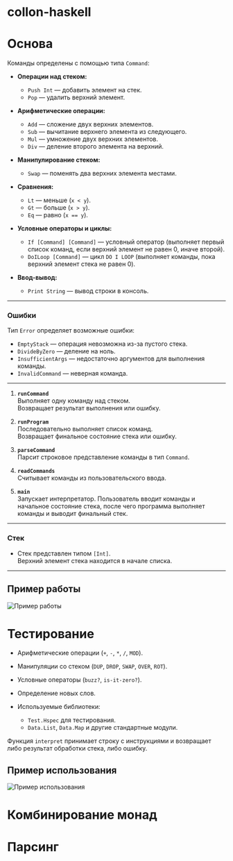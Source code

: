 # collon-haskell

# Основа

Команды определены с помощью типа `Command`:

- **Операции над стеком:**
  - `Push Int` — добавить элемент на стек.
  - `Pop` — удалить верхний элемент.

- **Арифметические операции:**
  - `Add` — сложение двух верхних элементов.
  - `Sub` — вычитание верхнего элемента из следующего.
  - `Mul` — умножение двух верхних элементов.
  - `Div` — деление второго элемента на верхний.

- **Манипулирование стеком:**
  - `Swap` — поменять два верхних элемента местами.

- **Сравнения:**
  - `Lt` — меньше (`x < y`).
  - `Gt` — больше (`x > y`).
  - `Eq` — равно (`x == y`).

- **Условные операторы и циклы:**
  - `If [Command] [Command]` — условный оператор (выполняет первый список команд, если верхний элемент не равен 0, иначе второй).
  - `DoILoop [Command]` — цикл `DO I LOOP` (выполняет команды, пока верхний элемент стека не равен 0).

- **Ввод-вывод:**
  - `Print String` — вывод строки в консоль.

---

### **Ошибки**
Тип `Error` определяет возможные ошибки:
- `EmptyStack` — операция невозможна из-за пустого стека.
- `DivideByZero` — деление на ноль.
- `InsufficientArgs` — недостаточно аргументов для выполнения команды.
- `InvalidCommand` — неверная команда.

---

1. **`runCommand`**  
   Выполняет одну команду над стеком.  
   Возвращает результат выполнения или ошибку.

2. **`runProgram`**  
   Последовательно выполняет список команд.  
   Возвращает финальное состояние стека или ошибку.

3. **`parseCommand`**  
   Парсит строковое представление команды в тип `Command`.

4. **`readCommands`**  
   Считывает команды из пользовательского ввода.

5. **`main`**  
   Запускает интерпретатор. Пользователь вводит команды и начальное состояние стека, после чего программа выполняет команды и выводит финальный стек.

---

### **Стек**
- Стек представлен типом `[Int]`.  
  Верхний элемент стека находится в начале списка.

---

## **Пример работы**
![Пример работы](https://github.com/user-attachments/assets/63444a39-56e6-4929-a6dd-8bb26806e26f)

# Тестирование

- Арифметические операции (`+`, `-`, `*`, `/`, `MOD`).
- Манипуляции со стеком (`DUP`, `DROP`, `SWAP`, `OVER`, `ROT`).
- Условные операторы (`buzz?`, `is-it-zero?`).
- Определение новых слов.

- Используемые библиотеки:
  - `Test.Hspec` для тестирования.
  - `Data.List`, `Data.Map` и другие стандартные модули.
 
Функция `interpret` принимает строку с инструкциями и возвращает либо результат обработки стека, либо ошибку.

## **Пример использования**

![Пример использования](https://github.com/user-attachments/assets/6f74f188-06d9-432e-8849-357c21cdab70)

# Комбинирование монад

# Парсинг
